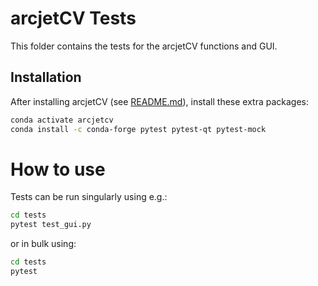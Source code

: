 
# arcjetCV Tests

This folder contains the tests for the arcjetCV functions and GUI.

## Installation

After installing arcjetCV (see [README.md](../README.md)), install these extra packages:

```bash
conda activate arcjetcv
conda install -c conda-forge pytest pytest-qt pytest-mock
```

# How to use

Tests can be run singularly using e.g.:

```bash
cd tests
pytest test_gui.py
```

or in bulk using:

```bash
cd tests
pytest
```
